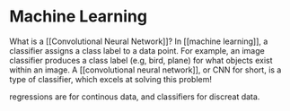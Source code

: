 # Machine Learning

What is a [[Convolutional Neural Network]]?
In [[machine learning]], a classifier assigns a class label to a data point. For example, an image classifier produces a class label (e.g, bird, plane) for what objects exist within an image. A [[convolutional neural network]], or CNN for short, is a type of classifier, which excels at solving this problem!

regressions are for continous data, and classifiers for discreat data.
